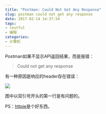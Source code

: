 ```yaml
---
title: "Postman: Could Not Get Any Response"
slug: postman could not get any response
date: 2017-02-14 14:37:54
tags:
- restful
- 编程
categories:
- 计算机
---
```


Postman如果不显示API返回结果，而是报错：

> Could not get any response

有一种原因是响应的header存在错误：

![](https://wx1.sinaimg.cn/large/006tNbRwly1fwvx7lf9t7j30jd04fq3q.jpg)

图中以双引号开头的第一行是有问题的。

PS：[httpie](https://httpie.org)是个好东西。
